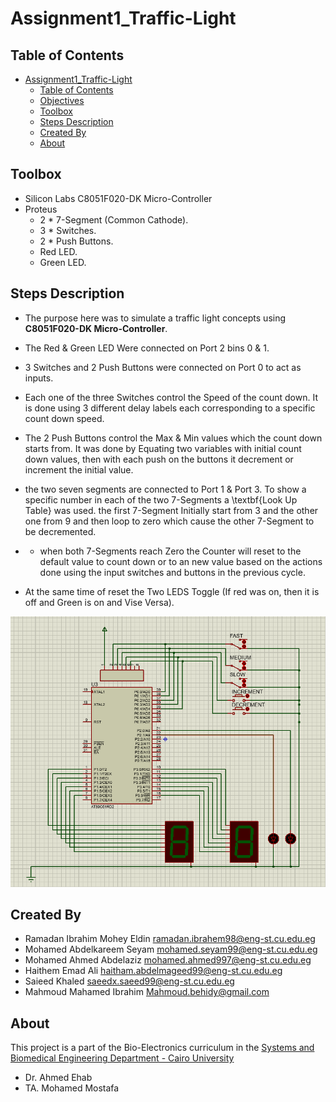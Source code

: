 # Assignment1_Traffic-Light




## Table of Contents

- [Assignment1_Traffic-Light](#assignment1_traffic-light)
  - [Table of Contents](#table-of-contents)
  - [Objectives](#objectives)
  - [Toolbox](#toolbox)
  - [Steps Description](#steps-description)
  - [Created By](#created-by)
  - [About](#about)






## Toolbox

- Silicon Labs C8051F020-DK Micro-Controller
- Proteus
    - 2 *   7-Segment (Common Cathode).
    - 3 *   Switches.
    - 2 * Push Buttons.
    - Red LED.
    - Green LED.


## Steps Description

- The purpose here was to simulate a traffic light concepts using **C8051F020-DK Micro-Controller**. 
- The Red & Green LED Were connected on Port 2  bins 0 \& 1.
- 3 Switches and 2 Push Buttons were connected on Port 0 to act as inputs.
	
- Each one of the three Switches control the Speed of the count down. It is done using 3 different delay labels each corresponding to a specific count down speed. 
- The 2 Push Buttons control the Max \& Min values which the count down starts from. It was done by Equating two variables with initial count down values, then with each push on the buttons it decrement or increment the initial value.
- the two seven segments are connected to Port 1 \& Port 3. To show a specific number in each of the two 7-Segments a \textbf{Look Up Table} was used. the first 7-Segment Initially start from 3 and the other one from 9 and then loop to zero which cause the other 7-Segment to be decremented.
-  - when both 7-Segments reach Zero the Counter will reset to the default value to count down or to an new value based on the actions done using the input switches and buttons in the previous cycle.
- At the same time of reset the Two LEDS Toggle (If red was on, then it is off and Green is on and Vise Versa).    


![Traffic Light Schematic](electronics.png)
## Created By 

-   Ramadan Ibrahim Mohey Eldin  [ramadan.ibrahem98@eng-st.cu.edu.eg](mailto:ramadan.ibrahem98@eng-st.cu.edu.eg)
 -   Mohamed Abdelkareem Seyam [mohamed.seyam99@eng-st.cu.edu.eg](mailto:mohamed.seyam99@eng-st.cu.edu.eg)
-   Mohamed Ahmed Abdelaziz [mohamed.ahmed997@eng-st.cu.edu.eg](mailto:mohamed.ahmed997@eng-st.cu.edu.eg)
-   Haithem Emad Ali [haitham.abdelmageed99@eng-st.cu.edu.eg](mailto:haitham.abdelmageed99@eng-st.cu.edu.eg)
 -   Saieed Khaled [saeedx.saeed99@eng-st.cu.edu.eg](mailto:saeedx.saeed99@eng-st.cu.edu.eg)
-   Mahmoud Mahamed Ibrahim [Mahmoud.behidy@gmail.com](mailto:Mahmoud.behidy@gmail.com)

## About

This project is a part of the Bio-Electronics curriculum  in the [Systems and Biomedical Engineering Department - Cairo University](http://bmes.cufe.edu.eg/)
- Dr. Ahmed Ehab
- TA. Mohamed Mostafa 


